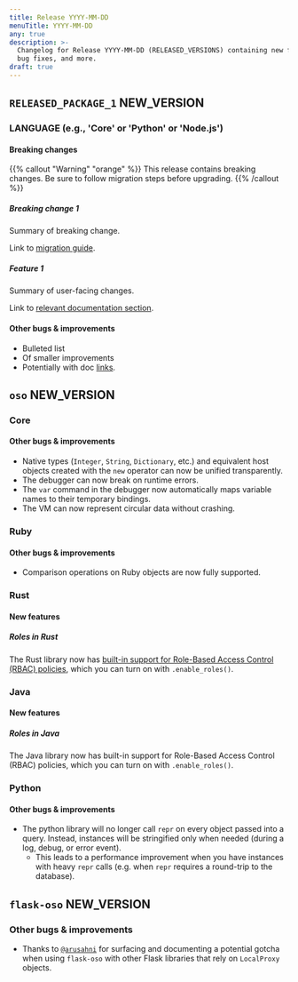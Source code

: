 ```yaml
---
title: Release YYYY-MM-DD
menuTitle: YYYY-MM-DD
any: true
description: >-
  Changelog for Release YYYY-MM-DD (RELEASED_VERSIONS) containing new features,
  bug fixes, and more.
draft: true
---
```


## `RELEASED_PACKAGE_1` NEW_VERSION

### LANGUAGE (e.g., 'Core' or 'Python' or 'Node.js')

#### Breaking changes

<!-- TODO: remove warning and replace with "None" if no breaking changes. -->

{{% callout "Warning" "orange" %}}
  This release contains breaking changes. Be sure to follow migration steps
  before upgrading.
{{% /callout %}}

##### Breaking change 1

Summary of breaking change.

Link to [migration guide]().

##### Feature 1

Summary of user-facing changes.

Link to [relevant documentation section]().

#### Other bugs & improvements

- Bulleted list
- Of smaller improvements
- Potentially with doc [links]().

## `oso` NEW_VERSION

### Core

#### Other bugs & improvements

- Native types (`Integer`, `String`, `Dictionary`, etc.) and
  equivalent host objects created with the `new` operator can now
  be unified transparently.
- The debugger can now break on runtime errors.
- The `var` command  in the debugger now automatically maps variable
  names to their temporary bindings.
- The VM can now represent circular data without crashing.

### Ruby

#### Other bugs & improvements

- Comparison operations on Ruby objects are now fully supported.

### Rust

#### New features

##### Roles in Rust

The Rust library now has
[built-in support for Role-Based Access Control (RBAC) policies](/guides/roles),
which you can turn on with `.enable_roles()`.

### Java

#### New features

##### Roles in Java

The Java library now has built-in support for Role-Based Access Control (RBAC)
policies, which you can turn on with `.enable_roles()`.

### Python

#### Other bugs & improvements

- The python library will no longer call `repr` on every object passed into a
  query. Instead, instances will be stringified only when needed (during a log,
  debug, or error event).
  - This leads to a performance improvement when you have instances with heavy
    `repr` calls (e.g. when `repr` requires a round-trip to the database).

## `flask-oso` NEW_VERSION

### Other bugs & improvements

- Thanks to [`@arusahni`](https://github.com/arusahni) for surfacing and
  documenting a potential gotcha when using `flask-oso` with other Flask
  libraries that rely on `LocalProxy` objects.
